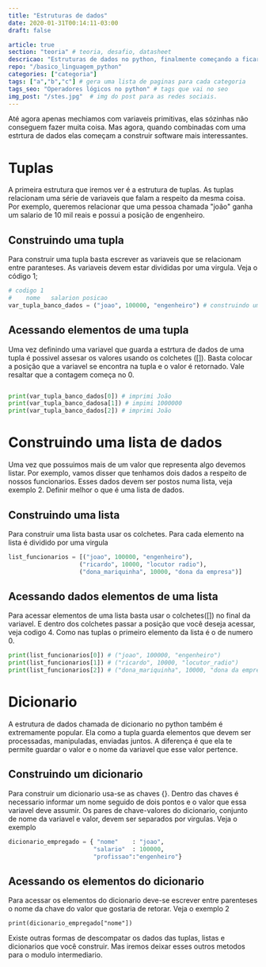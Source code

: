 ```yaml
---
title: "Estruturas de dados"
date: 2020-01-31T00:14:11-03:00
draft: false

article: true
section: "teoria" # teoria, desafio, datasheet
descricao: "Estruturas de dados no python, finalmente começando a ficar interessante" # vai no seo tbm
repo: "/basico_linguagem_python"
categories: ["categoria"]
tags: ["a","b","c"] # gera uma lista de paginas para cada categoria
tags_seo: "Operadores lógicos no python" # tags que vai no seo
img_post: "/stes.jpg"  # img do post para as redes sociais.
---
```


Até agora apenas mechiamos com variaveis primitivas, elas sózinhas não conseguem fazer muita coisa. Mas agora, quando combinadas com uma estrtura de dados elas começam a construir software mais interessantes.


# Tuplas
A primeira estrutura que iremos ver é a estrutura de tuplas. As tuplas relacionam uma série de variaveis que falam a respeito da mesma coisa. Por exemplo, queremos relacionar que uma pessoa chamada "joão" ganha um salario de 10 mil reais e possui a posição de engenheiro. 

## Construindo uma tupla

Para construir uma tupla basta escrever as variaveis que se relacionam entre paranteses. As variaveis devem estar divididas por uma virgula. Veja o código 1;
```python 
# codigo 1
#    nome   salarion posicao 
var_tupla_banco_dados = ("joao", 100000, "engenheiro") # construindo uma tupla
```

## Acessando elementos de uma tupla

Uma vez definindo uma variavel que guarda a estrtura de dados de uma tupla é possivel assesar os valores usando os colchetes ([]). Basta colocar a posição que a variavel se encontra na tupla e o valor é retornado. Vale resaltar que a contagem começa no 0.

```python

print(var_tupla_banco_dados[0]) # imprimi João
print(var_tupla_banco_dadosa[1]) # impimi 1000000
print(var_tupla_banco_dados[2]) # imprimi João
```

# Construindo uma lista de dados

Uma vez que possuimos mais de um valor que representa algo devemos listar. Por exemplo, vamos disser que tenhamos dois dados a respeito de nossos funcionarios. Esses dados devem ser postos numa lista, veja exemplo 2. Definir melhor o que é uma lista de dados. 


## Construindo uma lista
Para construir uma lista basta usar os colchetes. Para cada elemento na lista é dividido por uma virgula

```python
list_funcionarios = [("joao", 100000, "engenheiro"),
                    ("ricardo", 10000, "locutor radio"),
                    ("dona_mariquinha", 10000, "dona da empresa")]
```

## Acessando dados elementos de uma lista

Para acessar elementos de uma lista basta usar o colchetes([]) no final da variavel. E dentro dos colchetes passar a posição que você deseja acessar, veja codigo 4. Como nas tuplas o primeiro elemento da lista é o de numero 0.

```python
print(list_funcionarios[0]) # ("joao", 100000, "engenheiro")
print(list_funcionarios[1]) # ("ricardo", 10000, "locutor_radio")
print(list_funcionarios[2]) # ("dona_mariquinha", 10000, "dona da empresa")
```

# Dicionario

A estrutura de dados chamada de dicionario no python também é extremamente popular. Ela como a tupla guarda elementos que devem ser processadas, manipuladas, enviadas juntos. A diferença é que ela te permite guardar o valor e o nome da variavel que esse valor pertence.


## Construindo um dicionario

Para construir um dicionario usa-se as chaves {}. Dentro das chaves é necessario informar um  nome seguido de dois pontos e o valor que essa variavel deve assumir. Os pares de chave-valores do dicionario, conjunto de nome da variavel e valor, devem ser separados por virgulas. Veja o exemplo

```python
dicionario_empregado = { "nome"    : "joao", 
                        "salario"  : 100000, 
                        "profissao":"engenheiro"}
```

## Acessando os elementos do dicionario

Para acessar os elementos do dicionario deve-se escrever entre parenteses o nome da chave do valor que gostaria de retorar. Veja o exemplo 2

```
print(dicionario_empregado["nome"])
```


Existe outras formas de descompatar os dados das tuplas, listas e dicionarios que você construir. Mas iremos deixar esses outros metodos para o modulo intermediario.